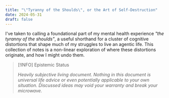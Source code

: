 ```yaml
---
title: "\"Tyranny of the Shoulds\", or the Art of Self-Destruction"
date: 2024-05-31
draft: false
---
```


I've taken to calling a foundational part of my mental health experience *"the tyranny of the shoulds"*, a useful shorthand for a cluster of cognitive distortions that shape much of my struggles to live an agentic life. This collection of notes is a non-linear exploration of where these distortions originate, and how I might undo them.

> [!INFO] Epistemic Status
>
> *Heavily subjective living document. Nothing in this document is universal life advice or even potentially applicable to your own situation. Discussed ideas may void your warranty and break your microwave.*